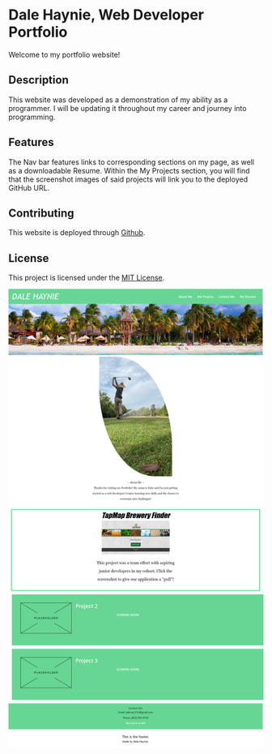 # Dale Haynie, Web Developer Portfolio

Welcome to my portfolio website! 

## Description

This website was developed as a demonstration of my ability as a programmer. I will be updating it throughout my career and journey into programming.

## Features

The Nav bar features links to corresponding sections on my page, as well as a downloadable Resume. Within the My Projects section, you will find that the screenshot images of said projects will link you to the deployed GitHub URL.

## Contributing

This website is deployed through [Github](https://daleray1231.github.io/professional_portfolio/).  

## License

This project is licensed under the [MIT License](LICENSE).  
  
![alt text](assets/images/image.png)

